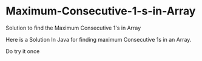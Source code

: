 # Maximum-Consecutive-1-s-in-Array
Solution to find the Maximum Consecutive 1's in Array

Here is a Solution In Java for finding maximum Consecutive 1s in an Array.

Do try it once 
